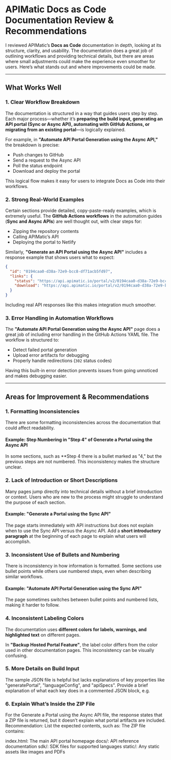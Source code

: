 # **APIMatic Docs as Code Documentation Review & Recommendations**  

I reviewed APIMatic’s **Docs as Code** documentation in depth, looking at its structure, clarity, and usability. The documentation does a great job of outlining workflows and providing technical details, but there are areas where small adjustments could make the experience even smoother for users. Here’s what stands out and where improvements could be made.

---

## **What Works Well**  

### **1. Clear Workflow Breakdown**  
The documentation is structured in a way that guides users step by step. Each major process—whether it’s **preparing the build input, generating an API portal (Sync or Async API), automating with GitHub Actions, or migrating from an existing portal**—is logically explained.  

For example, in **"Automate API Portal Generation using the Async API,"** the breakdown is precise:  
- Push changes to GitHub  
- Send a request to the Async API  
- Poll the status endpoint  
- Download and deploy the portal  

This logical flow makes it easy for users to integrate Docs as Code into their workflows.  

### **2. Strong Real-World Examples**  
Certain sections provide detailed, copy-paste-ready examples, which is extremely useful. The **GitHub Actions workflows** in the automation guides (**Sync and Async APIs**) are well thought out, with clear steps for:  
- Zipping the repository contents  
- Calling APIMatic’s API  
- Deploying the portal to Netlify  

Similarly, **"Generate an API Portal using the Async API"** includes a response example that shows users what to expect:  
```json
{
  "id": "0194caa0-d38a-72e9-bcc8-df71acb5fd97",
  "links": {
    "status": "https://api.apimatic.io/portal/v2/0194caa0-d38a-72e9-bcc8-df71acb5fd97/status",
    "download": "https://api.apimatic.io/portal/v2/0194caa0-d38a-72e9-bcc8-df71acb5fd97/download"
  }
}
```
Including real API responses like this makes integration much smoother.

### **3. Error Handling in Automation Workflows**  
The **"Automate API Portal Generation using the Async API"** page does a great job of including error handling in the GitHub Actions YAML file. The workflow is structured to:  
- Detect failed portal generation  
- Upload error artifacts for debugging  
- Properly handle redirections (`302` status codes)  

Having this built-in error detection prevents issues from going unnoticed and makes debugging easier.  

---

## **Areas for Improvement & Recommendations**  

### **1. Formatting Inconsistencies**  
There are some formatting inconsistencies across the documentation that could affect readability.  

#### **Example: Step Numbering in "Step 4" of Generate a Portal using the Async API** 
In some sections, such as **Step 4 there is a bullet marked as "4," but the previous steps are not numbered. This inconsistency makes the structure unclear.  


### **2. Lack of Introduction or Short Descriptions**  
Many pages jump directly into technical details without a brief introduction or context. Users who are new to the process might struggle to understand the purpose of each section.  

#### **Example: "Generate a Portal using the Sync API"**  
The page starts immediately with API instructions but does not explain when to use the Sync API versus the Async API.  Add a **short introductory paragraph** at the beginning of each page to explain what users will accomplish.  

### **3. Inconsistent Use of Bullets and Numbering**  
There is inconsistency in how information is formatted. Some sections use bullet points while others use numbered steps, even when describing similar workflows.  

#### **Example: "Automate API Portal Generation using the Sync API"**  
The page sometimes switches between bullet points and numbered lists, making it harder to follow.  

### **4. Inconsistent Labeling Colors**  
The documentation uses **different colors for labels, warnings, and highlighted text** on different pages.  

In **"Backup Hosted Portal Feature"**, the label color differs from the color used in other documentation pages. This inconsistency can be visually confusing.  


### **5. More Details on Build Input**  
The sample JSON file is helpful but lacks explanations of key properties like "generatePortal", "languageConfig", and "apiSpecs".
 Provide a brief explanation of what each key does in a commented JSON block, e.g.


### **6. Explain What’s Inside the ZIP File**

For the Generate a Portal using the Async API file, the response states that a ZIP file is returned, but it doesn’t explain what portal artifacts are included.
Recommendation: List the expected contents, such as:
The ZIP file contains:

index.html: The main API portal homepage
docs/: API reference documentation
sdk/: SDK files for supported languages
static/: Any static assets like images and PDFs
